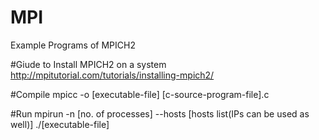 # MPI
Example Programs of MPICH2

#Giude to Install MPICH2 on a system
http://mpitutorial.com/tutorials/installing-mpich2/

#Compile
mpicc -o [executable-file] [c-source-program-file].c

#Run
mpirun -n [no. of processes] --hosts [hosts list(IPs can be used as well)] ./[executable-file]
